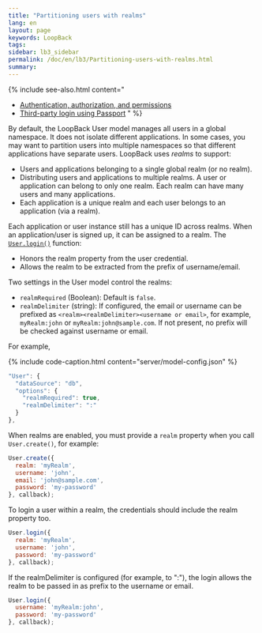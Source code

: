 ```yaml
---
title: "Partitioning users with realms"
lang: en
layout: page
keywords: LoopBack
tags:
sidebar: lb3_sidebar
permalink: /doc/en/lb3/Partitioning-users-with-realms.html
summary:
---
```


{% include see-also.html content="
* [Authentication, authorization, and permissions](Authentication-authorization-and-permissions.html)
* [Third-party login using Passport](Third-party-login-using-Passport.html)
" %}

By default, the LoopBack User model manages all users in a global namespace. It does not isolate different applications.
In some cases, you may want to partition users into multiple namespaces so that different applications have separate users. LoopBack uses _realms_ to support: 

* Users and applications belonging to a single global realm (or no realm). 
* Distributing users and applications to multiple realms. A user or application can belong to only one realm. Each realm can have many users and many applications. 
* Each application is a unique realm and each user belongs to an application (via a realm). 

Each application or user instance still has a unique ID across realms. When an application/user is signed up, it can be assigned to a realm.
The [`User.login()`](http://apidocs.loopback.io/loopback/#user-login) function:

* Honors the realm property from the user credential.
* Allows the realm to be extracted from the prefix of username/email.

Two settings in the User model control the realms:

* `realmRequired` (Boolean): Default is `false`.
* `realmDelimiter` (string): If configured, the email or username can be prefixed as `<realm><realmDelimiter><username or email>`, for example,
  `myRealm:john` or `myRealm:john@sample.com`. If not present, no prefix will be checked against username or email. 

For example,

{% include code-caption.html content="server/model-config.json" %}
```javascript
"User": {
  "dataSource": "db",
  "options": {
    "realmRequired": true,
    "realmDelimiter": ":"
  }
},
```

When realms are enabled, you must provide a `realm` property when you call `User.create()`, for example:

```javascript
User.create({
  realm: 'myRealm',
  username: 'john',
  email: 'john@sample.com',
  password: 'my-password'
}, callback);
```

To login a user within a realm, the credentials should include the realm property too.

```javascript
User.login({
  realm: 'myRealm',
  username: 'john',
  password: 'my-password'
}, callback);
```

If the realmDelimiter is configured (for example, to ":"), the login allows the realm to be passed in as prefix to the username or email.

```javascript
User.login({
  username: 'myRealm:john',
  password: 'my-password'
}, callback);
```
